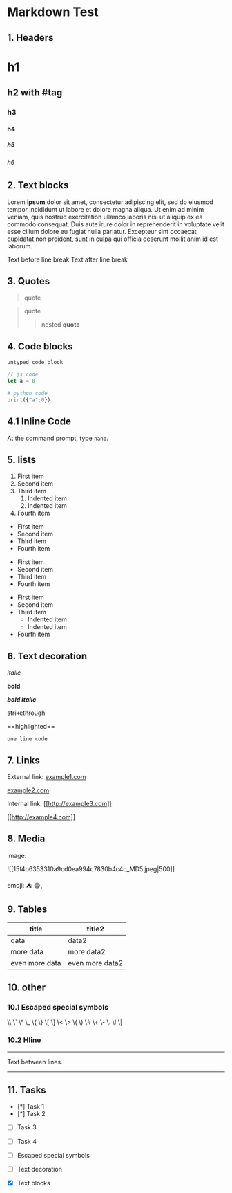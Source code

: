 # Markdown Test

## 1. Headers

# h1
## h2 with #tag
### h3
#### h4
##### h5
###### h6

## 2. Text blocks

Lorem **ipsum** dolor sit amet, consectetur adipiscing elit, sed do eiusmod tempor incididunt ut labore et dolore magna aliqua. Ut enim ad minim veniam, quis nostrud exercitation ullamco laboris nisi ut aliquip ex ea commodo consequat.
Duis aute irure dolor in reprehenderit in voluptate velit esse cillum dolore eu fugiat nulla pariatur. Excepteur sint occaecat cupidatat non proident, sunt in culpa qui officia deserunt mollit anim id est laborum.

Text before line break
Text after line break

## 3. Quotes

> quote

>quote
>> nested **quote**

## 4. Code blocks

```
untyped code block
```

```js
// js code
let a = 0
```

```python
# python code
print({"a":0})
```

## 4.1 Inline Code

At the command prompt, type `nano`.

## 5. lists

1. First item
2. Second item
3. Third item
	1. Indented item
	2. Indented item
4. Fourth item

- First item
- Second item
- Third item
- Fourth item

+ First item
+ Second item
+ Third item
+ Fourth item

- First item
- Second item
- Third item
	- Indented item
	- Indented item
- Fourth item

## 6. Text decoration

*italic*

**bold**

***bold italic***

~~strikethrough~~

==highlighted==

`one line code`

## 7. Links

External link: [example1.com](http://example1.com)

[example2.com](http://example2.com)

Internal link: [[http://example3.com]]

[[http://example4.com]]

## 8. Media

image:

![[15f4b6353310a9cd0ea994c7830b4c4c_MD5.jpeg|500]]

emoji: ⛺  😂‚

## 9. Tables

| title | title2 |
| --- | ---- |
| data | data2 |
| more data | more data2 |
| even more data | even more data2 |

## 10. other
### 10.1 Escaped special symbols

\\\\
\\`
\\*
\\_
\\{ \\}
\\[ \\]
\\< \\>
\\( \\)
\\#
\\+
\\-
\\.
\\!
\\|

### 10.2 Hline

---

Text between lines.

---

## 11. Tasks

- [*] Task 1
- [*] Task 2
- [ ] Task 3
- [ ] Task 4
- [ ] Escaped special symbols
- [ ] Text decoration
- [x] Text blocks

